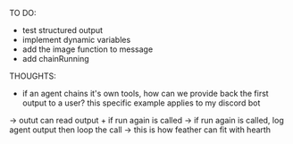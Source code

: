 TO DO:
- test structured output
- implement dynamic variables
- add the image function to message
- add chainRunning

THOUGHTS:
- if an agent chains it's own tools, how can we provide back the first output to a user?
this specific example applies to my discord bot

-> outut can read output + if run again is called
-> if run again is called, log agent output then loop the call
-> this is how feather can fit with hearth